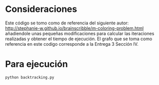 # Consideraciones
Este código se tomo como de referencia del siguiente autor: http://stephanie-w.github.io/brainscribble/m-coloring-problem.html
añadiendole unas pequeñas modificaciones para calcular las iteraciones realizadas y obtener el tiempo de ejecución.
El grafo que se toma como referencia  en este codigo corresponde a la Entrega 3 Sección IV.
# Para ejecución
```
python backtracking.py
```
